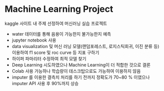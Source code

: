 # Machine Learning Project

kaggle 사이트 내 주제 선정하여 머신러닝 실습 프로젝트


- water 데이터를 통해 음용이 가능한지 불가능한지 예측
- jupyter notebook 사용
- data visualization 및 머신 러닝 모델(랜덤포레스트, 로지스틱회귀, 이진 분류 등) 이용하여 f1 score 및 roc curve 등 지표 구하기
- 하이퍼 파마리터 수정하여 최적 모델 찾기
- Deep Learning 시도하였으나 Machine Learning이 더 적합한 것으로 결론
- Colab 사용 가능하나 학습량이 데스크탑으로도 가능하여 이용하지 않음
- imputer 를 이용한 결측치 처리를 하기 전까지 정확도가 70~80 % 이였으나 imputer API 사용 후 90%까지 상승
